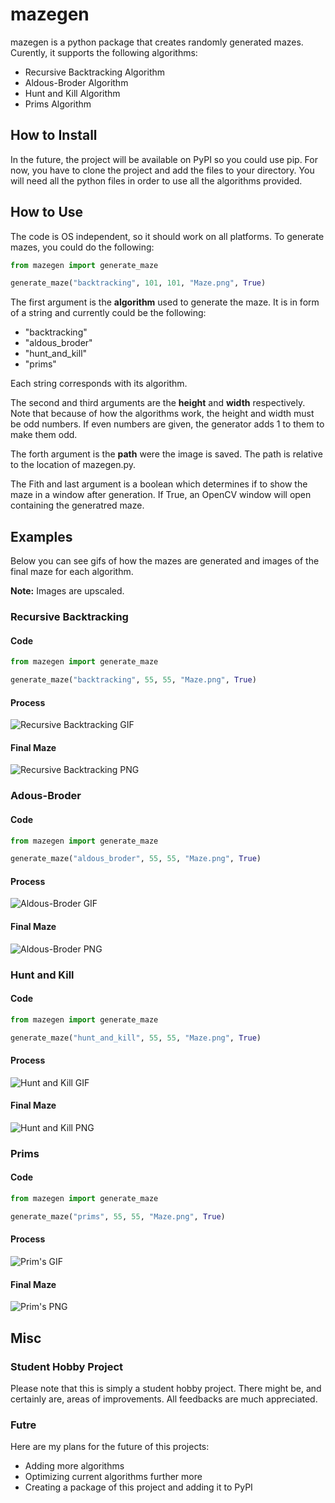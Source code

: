 # mazegen

mazegen is a python package that creates randomly generated mazes. Curently, it supports the following algorithms:

* Recursive Backtracking Algorithm
* Aldous-Broder Algorithm
* Hunt and Kill Algorithm
* Prims Algorithm

## How to Install

In the future, the project will be available on PyPI so you could use pip. For now, you have to clone the project and add the files to your directory. You will need all the python files in order to use all the algorithms provided.

## How to Use

The code is OS independent, so it should work on all platforms. To generate mazes, you could do the following:

```python
from mazegen import generate_maze

generate_maze("backtracking", 101, 101, "Maze.png", True)
```

The first argument is the **algorithm** used to generate the maze. It is in form of a string and currently could be the following:

* "backtracking"
* "aldous_broder"
* "hunt_and_kill"
* "prims"

Each string corresponds with its algorithm.

The second and third arguments are the **height** and **width** respectively. Note that because of how the algorithms work, the height and width must be odd numbers. If even numbers are given, the generator adds 1 to them to make them odd.

The forth argument is the **path** were the image is saved. The path is relative to the location of <span>mazegen.py</span>.

The Fith and last argument is a boolean which determines if to show the maze in a window after generation. If True, an OpenCV window will open containing the generatred maze.

## Examples

Below you can see gifs of how the mazes are generated and images of the final maze for each algorithm.

**Note:** Images are upscaled.

### Recursive Backtracking

#### Code

```python
from mazegen import generate_maze

generate_maze("backtracking", 55, 55, "Maze.png", True)
```

#### Process

![Recursive Backtracking GIF](examples/backtracking.gif "Recursive Backtracking Maze")

#### Final Maze

![Recursive Backtracking PNG](examples/backtracking.png "Recursive Backtracking Maze")

### Adous-Broder

#### Code

```python
from mazegen import generate_maze

generate_maze("aldous_broder", 55, 55, "Maze.png", True)
```

#### Process

![Aldous-Broder GIF](examples/aldous_broder.gif "Aldous-Broder Maze")

#### Final Maze

![Aldous-Broder PNG](examples/aldous_broder.png "Aldous-Broder Maze")

### Hunt and Kill

#### Code

```python
from mazegen import generate_maze

generate_maze("hunt_and_kill", 55, 55, "Maze.png", True)
```

#### Process

![Hunt and Kill GIF](examples/hunt_and_kill.gif "Hunt and Kill Maze")

#### Final Maze

![Hunt and Kill PNG](examples/hunt_and_kill.png "Hunt and Kill Maze")

### Prims

#### Code

```python
from mazegen import generate_maze

generate_maze("prims", 55, 55, "Maze.png", True)
```

#### Process

![Prim's GIF](examples/prims.gif "Prim's Maze")

#### Final Maze

![Prim's PNG](examples/prims.png "Prim's Maze")

## Misc

### Student Hobby Project

Please note that this is simply a student hobby project. There might be, and certainly are, areas of improvements. All feedbacks are much appreciated.

### Futre

Here are my plans for the future of this projects:

* Adding more algorithms
* Optimizing current algorithms further more
* Creating a package of this project and adding it to PyPI
